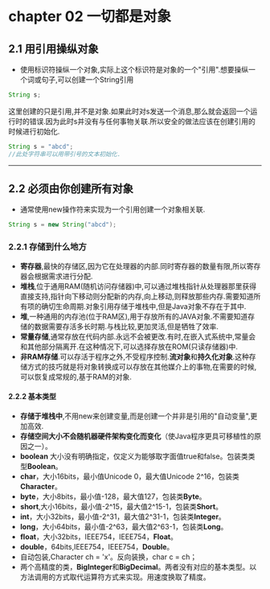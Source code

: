 # chapter 02 一切都是对象

## 2.1 用引用操纵对象

- 使用标识符操纵一个对象,实际上这个标识符是对象的一个"引用".想要操纵一个词或句子,可以创建一个String引用

```java
String s;
```

这里创建的只是引用,并不是对象.如果此时对s发送一个消息,那么就会返回一个运行时的错误.因为此时s并没有与任何事物关联.所以安全的做法应该在创建引用的时候进行初始化.

```java
String s = "abcd";
//此处字符串可以用带引号的文本初始化.
```

---

## 2.2 必须由你创建所有对象

- 通常使用new操作符来实现为一个引用创建一个对象相关联.

```java
String s = new String("abcd");
```

### 2.2.1 存储到什么地方

- **寄存器**,最快的存储区,因为它在处理器的内部.同时寄存器的数量有限,所以寄存器会根据需求进行分配.
- **堆栈**,位于通用RAM(随机访问存储器)中,可以通过堆栈指针从处理器那里获得直接支持,指针向下移动则分配新的内存,向上移动,则释放那些内存.需要知道所有项的确切生命周期.对象引用存储于堆栈中,但是Java对象不存在于其中.
- **堆**,一种通用的内存池(位于RAM区),用于存放所有的JAVA对象.不需要知道存储的数据需要存活多长时期.与栈比较,更加灵活,但是牺牲了效率.
- **常量存储**,通常存放在代码内部.永远不会被更改.有时,在嵌入式系统中,常量会和其他部分隔离开.在这种情况下,可以选择存放在ROM(只读存储器)中.
- **非RAM存储**.可以存活于程序之外,不受程序控制.**流对象**和**持久化对象**.这种存储方式的技巧就是将对象转换成可以存放在其他媒介上的事物,在需要的时候,可以恢复成常规的,基于RAM的对象.

#### 2.2.2 基本类型

- **存储于堆栈中**,不用new来创建变量,而是创建一个并非是引用的"自动变量",更加高效.
- **存储空间大小不会随机器硬件架构变化而变化**（使Java程序更具可移植性的原因之一）。
- **boolean** 大小没有明确指定，仅定义为能够取字面值true和false。包装类类型**Boolean**。
- **char**，大小16bits，最小值Unicode 0，最大值Unicode 2^16，包装类**Character**。
- **byte**，大小8bits，最小值-128，最大值127，包装类**Byte**。
- **short**,大小16bits，最小值-2^15，最大值2^15-1，包装类**Short**。
- **int**，大小32bits，最小值-2^31，最大值2^31-1，包装类**Integer**。
- **long**，大小64bits，最小值-2^63，最大值2^63-1，包装类**Long**。
- **float**，大小32bits，IEEE754，IEEE754，**Float**。
- **double**，64bits,IEEE754，IEEE754，**Double**。
- 自动包装,Character ch = 'x'。反向装换，char c = ch；
- 两个高精度的类，**BigInteger**和**BigDecimal**。两者没有对应的基本类型。以方法调用的方式取代运算符方式来实现。用速度换取了精度。



